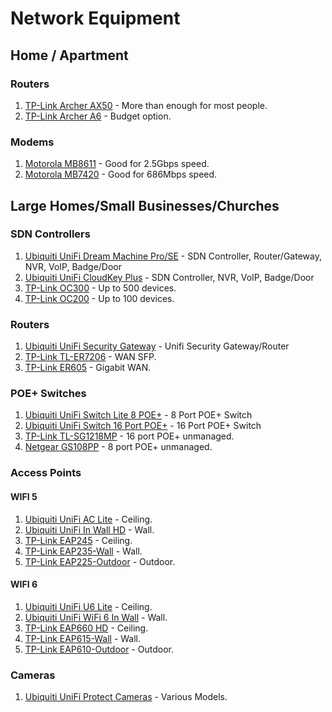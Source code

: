 # Network Equipment

## Home / Apartment
### Routers
1. [TP-Link Archer AX50](https://amzn.to/3Kknj1D) - More than enough for most people.
2. [TP-Link Archer A6](https://amzn.to/36Utyf3) - Budget option.

### Modems
1. [Motorola MB8611](https://amzn.to/3EUYFDK) - Good for 2.5Gbps speed.
2. [Motorola MB7420](https://amzn.to/3OEC1E6) - Good for 686Mbps speed.

## Large Homes/Small Businesses/Churches
### SDN Controllers
1. [Ubiquiti UniFi Dream Machine Pro/SE](https://store.ui.com/collections/products/products/dream-machine-se) - SDN Controller, Router/Gateway, NVR, VoIP, Badge/Door
2. [Ubiquiti UniFi CloudKey Plus](https://store.ui.com/collections/unifi-network-unifi-os-consoles/products/unifi-cloudkey-plus) - SDN Controller, NVR, VoIP, Badge/Door
3. [TP-Link OC300](https://amzn.to/3EWgJNR) - Up to 500 devices.
4. [TP-Link OC200](https://amzn.to/3LBQoHa) - Up to 100 devices.

### Routers
1. [Ubiquiti UniFi Security Gateway](https://store.ui.com/products/unifi-security-gateway?_pos=1&_sid=694c5f19e&_ss=r) - Unifi Security Gateway/Router
2. [TP-Link TL-ER7206](https://amzn.to/38xyJ4P) - WAN SFP.
3. [TP-Link ER605](https://amzn.to/36Td7zu) - Gigabit WAN.

### POE+ Switches
1. [Ubiquiti UniFi Switch Lite 8 POE+](https://store.ui.com/collections/unifi-network-switching/products/unifi-switch-lite-8-poe) - 8 Port POE+ Switch
2. [Ubiquiti UniFi Switch 16 Port POE+](https://store.ui.com/collections/unifi-network-switching/products/unifi-switch-16-150w) - 16 Port POE+ Switch
3. [TP-Link TL-SG1218MP](https://amzn.to/3ETke7H) - 16 port POE+ unmanaged.
4. [Netgear GS108PP](https://amzn.to/3EWgHpd) - 8 port POE+ unmanaged.

### Access Points
#### WIFI 5
1. [Ubiquiti UniFi AC Lite](https://store.ui.com/collections/unifi-network-wireless/products/unifi-ac-lite) - Ceiling.
2. [Ubiquiti UniFi In Wall HD](https://store.ui.com/collections/unifi-network-wireless/products/unifi-in-wall-hd) - Wall.
3. [TP-Link EAP245](https://amzn.to/3rYZzd7) - Ceiling.
4. [TP-Link EAP235-Wall](https://amzn.to/3kmZqfe) - Wall.
5. [TP-Link EAP225-Outdoor](https://amzn.to/3Myz5Hh) - Outdoor.

#### WIFI 6
1. [Ubiquiti UniFi U6 Lite](https://store.ui.com/products/u6-lite-us) - Ceiling.
2. [Ubiquiti UniFi WiFi 6 In Wall](https://store.ui.com/collections/unifi-network-wireless/products/access-point-wifi-6-in-wall) - Wall.
3. [TP-Link EAP660 HD](https://amzn.to/3vLIPaw) - Ceiling.
4. [TP-Link EAP615-Wall](https://amzn.to/3LpdqBj) - Wall.
5. [TP-Link EAP610-Outdoor](https://amzn.to/39oHtef) - Outdoor.

### Cameras
1. [Ubiquiti UniFi Protect Cameras](https://store.ui.com/collections/unifi-protect) - Various Models.
